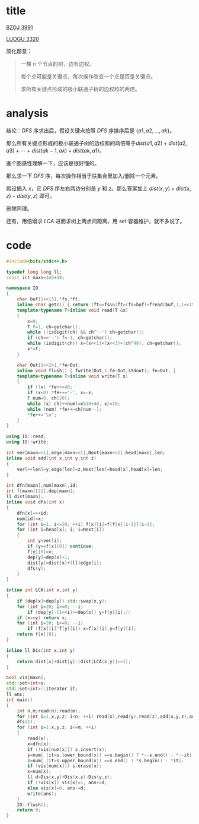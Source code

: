 # title

[BZOJ 3991](https://lydsy.com/JudgeOnline/problem.php?id=3991)

[LUOGU 3320](https://www.luogu.org/problem/P3320)

简化题意：

>一棵 $n$ 个节点的树，边有边权。
>
>每个点可能是关键点，每次操作改变一个点是否是关键点。
>
>求所有关键点形成的极小联通子树的边权和的两倍。

# analysis

结论：$DFS$ 序求出后，假设关键点按照 $DFS$ 序排序后是 $\{a1,a2,…,ak\}$。

那么所有关键点形成的极小联通子树的边权和的两倍等于$dist(a1,a2)+dist(a2,a3)+⋯+dist(ak−1,ak)+dist(ak,a1)$。

画个图感性理解一下，应该是很好懂的。

那么求一下 $DFS$ 序，每次操作相当于往集合里加入/删除一个元素。

假设插入 $x$，它 $DFS$ 序左右两边分别是 $y$ 和 $z$。那么答案加上 $dist(x,y)+dist(x,z)−dist(y,z)$ 即可。

删除同理。

还有，用倍增求 $LCA$ 进而求树上两点间距离，用 $set$ 容器维护，就不多说了。

# code

```cpp
#include<bits/stdc++.h>

typedef long long ll;
const int maxn=1e5+10;

namespace IO
{
	char buf[1<<15],*fs,*ft;
	inline char getc() { return (ft==fs&&(ft=(fs=buf)+fread(buf,1,1<<15,stdin),ft==fs))?0:*fs++; }
	template<typename T>inline void read(T &x)
	{
		x=0;
		T f=1, ch=getchar();
		while (!isdigit(ch) && ch^'-') ch=getchar();
		if (ch=='-') f=-1, ch=getchar();
		while (isdigit(ch)) x=(x<<1)+(x<<3)+(ch^48), ch=getchar();
		x*=f;
	}

	char Out[1<<24],*fe=Out;
	inline void flush() { fwrite(Out,1,fe-Out,stdout); fe=Out; }
	template<typename T>inline void write(T x)
	{
		if (!x) *fe++=48;
		if (x<0) *fe++='-', x=-x;
		T num=0, ch[20];
		while (x) ch[++num]=x%10+48, x/=10;
		while (num) *fe++=ch[num--];
		*fe++='\n';
	}
}

using IO::read;
using IO::write;

int ver[maxn<<1],edge[maxn<<1],Next[maxn<<1],head[maxn],len;
inline void add(int x,int y,int z)
{
	ver[++len]=y,edge[len]=z,Next[len]=head[x],head[x]=len;
}

int dfn[maxn],num[maxn],id;
int f[maxn][21],dep[maxn];
ll dist[maxn];
inline void dfs(int x)
{
    dfn[x]=++id;
	num[id]=x;
    for (int i=1; i<=20; ++i) f[x][i]=f[f[x][i-1]][i-1];
    for (int i=head[x]; i; i=Next[i])
    {
        int y=ver[i];
        if (y==f[x][0]) continue;
        f[y][0]=x;
        dep[y]=dep[x]+1;
        dist[y]=dist[x]+(ll)edge[i];
        dfs(y);
    }
}

inline int LCA(int x,int y)
{
    if (dep[x]>dep[y]) std::swap(x,y);
    for (int i=20; i>=0; --i)
        if (dep[y]-(1<<i)>=dep[x]) y=f[y][i];//
    if (x==y) return x;
    for (int i=20; i>=0; --i)
        if (f[x][i]^f[y][i]) x=f[x][i],y=f[y][i];
    return f[x][0];
}

inline ll Dis(int x,int y)
{
	return dist[x]+dist[y]-(dist[LCA(x,y)]<<1);
}

bool vis[maxn];
std::set<int>s;
std::set<int>::iterator it;
ll ans;
int main()
{
	int n,m;read(n);read(m);
	for (int i=1,x,y,z; i<n; ++i) read(x),read(y),read(z),add(x,y,z),add(y,x,z);
	dfs(1);
	for (int i=1,x,y,z; i<=m; ++i)
	{
		read(x);
		x=dfn[x];
		if (!vis[num[x]]) s.insert(x);
		y=num[ (it=s.lower_bound(x)) ==s.begin() ? *--s.end() : *--it];
		z=num[ (it=s.upper_bound(x)) ==s.end() ? *s.begin() : *it];
		if (vis[num[x]]) s.erase(x);
		x=num[x];
		ll d=Dis(x,y)+Dis(x,z)-Dis(y,z);
		if (!vis[x]) vis[x]=1, ans+=d;
		else vis[x]=0, ans-=d;
		write(ans);
	}
	IO::flush();
	return 0;
}
```